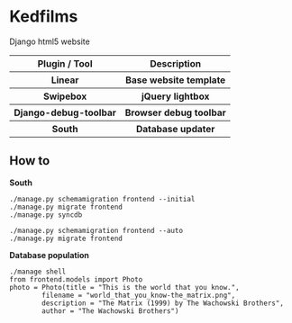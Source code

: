 Kedfilms
========
Django html5 website


<table>
	<tr>
		<th><b>Plugin / Tool</b></th>
		<th><b>Description</b></th>
	</tr>
	<tr>
		<th>Linear</th>
		<th>Base website template</th>
	</tr>
	<tr>
		<th>Swipebox</th>
		<th>jQuery lightbox</th>
	</tr>
	<tr>
		<th>Django-debug-toolbar</th>
		<th>Browser debug toolbar</th>
	</tr>
	<tr>
		<th>South</th>
		<th>Database updater</th>
	</tr>
</table>
	

How to
------

<b>South</b>

	./manage.py schemamigration frontend --initial
	./manage.py migrate frontend
	./manage.py syncdb

	./manage.py schemamigration frontend --auto
	./manage.py migrate frontend

<b>Database population</b>
	
	./manage shell
	from frontend.models import Photo
	photo = Photo(title = "This is the world that you know.", 
			filename = "world_that_you_know-the_matrix.png", 
			description = "The Matrix (1999) by The Wachowski Brothers", 
			author = "The Wachowski Brothers")

